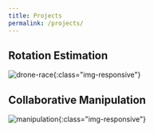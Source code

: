 ```yaml
---
title: Projects
permalink: /projects/
---
```


## Rotation Estimation

![drone-race]({{site.url}}/images/projects/visionformation.jpg){:class="img-responsive"}

## Collaborative Manipulation

![manipulation]({{site.url}}/images/projects/manipulation.jpg){:class="img-responsive"}
